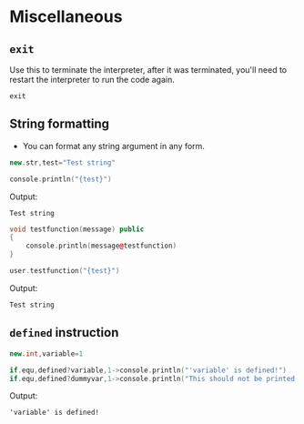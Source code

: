# Miscellaneous

## `exit`

Use this to terminate the interpreter, after it was terminated, you'll need to restart the interpreter to run the code again.

```pawn
exit
```

## String formatting
- You can format any string argument in any form.

```cpp
new.str,test="Test string"

console.println("{test}")
```

Output:
```
Test string
```

```cpp
void testfunction(message) public
{
	console.println(message@testfunction)
}

user.testfunction("{test}")
```

Output:
```
Test string
```

## `defined` instruction

```cpp
new.int,variable=1

if.equ,defined?variable,1->console.println("'variable' is defined!")
if.equ,defined?dummyvar,1->console.println("This should not be printed!!")
```

Output:

```
'variable' is defined!
```